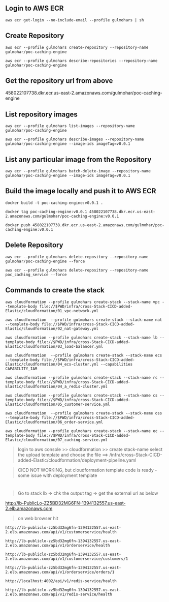 ## Login to AWS ECR

```
aws ecr get-login --no-include-email --profile gulmohars | sh
```

## Create Repository

```
aws ecr --profile gulmohars create-repository --repository-name gulmohar/poc-caching-engine

aws ecr --profile gulmohars describe-repositories --repository-name gulmohar/poc-caching-engine
```

## Get the repository url from above

458022107738.dkr.ecr.us-east-2.amazonaws.com/gulmohar/poc-caching-engine

## List repository images

```
aws ecr --profile gulmohars list-images --repository-name gulmohar/poc-caching-engine

aws ecr --profile gulmohars describe-images --repository-name gulmohar/poc-caching-engine --image-ids imageTag=v0.0.1
```

## List any particular image from the Repository

```
aws ecr --profile gulmohars batch-delete-image --repository-name gulmohar/poc-caching-engine --image-ids imageTag=v0.0.1
```

## Build the image locally and push it to AWS ECR

```
docker build -t poc-caching-engine:v0.0.1 .

docker tag poc-caching-engine:v0.0.1 458022107738.dkr.ecr.us-east-2.amazonaws.com/gulmohar/poc-caching-engine:v0.0.1

docker push 458022107738.dkr.ecr.us-east-2.amazonaws.com/gulmohar/poc-caching-engine:v0.0.1
```

## Delete Repository

```
aws ecr --profile gulmohars delete-repository --repository-name gulmohar/poc-caching-engine --force

aws ecr --profile gulmohars delete-repository --repository-name poc_caching_service --force
```

## Commands to create the stack

```
aws cloudformation --profile gulmohars create-stack --stack-name vpc --template-body file://$PWD/infra/cross-Stack-CICD-added-Elastic/cloudformation/01_vpc-network.yml

aws cloudformation  --profile gulmohars create-stack --stack-name nat --template-body file://$PWD/infra/cross-Stack-CICD-added-Elastic/cloudformation/02_nat-gateway.yml

aws cloudformation --profile gulmohars create-stack --stack-name lb --template-body file://$PWD/infra/cross-Stack-CICD-added-Elastic/cloudformation/03_load-balancer.yml

aws cloudformation  --profile gulmohars create-stack --stack-name ecs --template-body file://$PWD/infra/cross-Stack-CICD-added-Elastic/cloudformation/04_ecs-cluster.yml --capabilities CAPABILITY_IAM

aws cloudformation --profile gulmohars create-stack --stack-name rc --template-body file://$PWD/infra/cross-Stack-CICD-added-Elastic/cloudformation/04_a_redis-cluster.yml

aws cloudformation --profile gulmohars create-stack --stack-name cs --template-body file://$PWD/infra/cross-Stack-CICD-added-Elastic/cloudformation/05_customer-service.yml

aws cloudformation  --profile gulmohars create-stack --stack-name oss --template-body file://$PWD/infra/cross-Stack-CICD-added-Elastic/cloudformation/06_order-service.yml

aws cloudformation --profile gulmohars create-stack --stack-name ec --template-body file://$PWD/infra/cross-Stack-CICD-added-Elastic/cloudformation/07_caching-service.yml
```

>login to aws console >> cloudformation >> create stack-name
select the upload template and choose the file ==> /infra/cross-Stack-CICD-added-Elastic/cloudformation/deployment-pipeline.yaml

>CICD NOT WORKING, but cloudformation template code is ready - some issue with deployment template

#

> Go to stack lb => chk the output tag => get the external url as below

http://lb-PublicLo-ZZ5BD32MG6FN-1394132557.us-east-2.elb.amazonaws.com

> on web browser hit

```
http://lb-publiclo-zz5bd32mg6fn-1394132557.us-east-2.elb.amazonaws.com/api/v1/customerservice/health

http://lb-publiclo-zz5bd32mg6fn-1394132557.us-east-2.elb.amazonaws.com/api/v1/orderservice/health

http://lb-publiclo-zz5bd32mg6fn-1394132557.us-east-2.elb.amazonaws.com/api/v1/customerservice/customers/1

http://lb-publiclo-zz5bd32mg6fn-1394132557.us-east-2.elb.amazonaws.com/api/v1/orderservice/orders/1

http://localhost:4002/api/v1/redis-service/health

http://lb-publiclo-zz5bd32mg6fn-1394132557.us-east-2.elb.amazonaws.com/api/v1/redis-service/health
```

#
